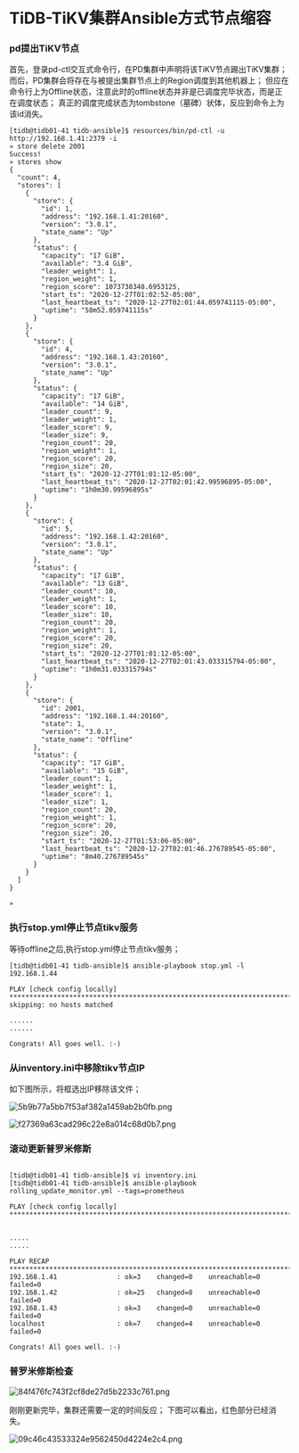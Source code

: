 # TiDB-TiKV集群Ansible方式节点缩容

### pd提出TiKV节点

首先，登录pd-ctl交互式命令行，在PD集群中声明将该TiKV节点踢出TiKV集群；
而后，PD集群会将存在与被提出集群节点上的Region调度到其他机器上；
但应在命令行上为Offline状态，注意此时的offline状态并非是已调度完毕状态，而是正在调度状态；
真正的调度完成状态为tombstone（墓碑）状体，反应到命令上为该id消失。

```
[tidb@tidb01-41 tidb-ansible]$ resources/bin/pd-ctl -u http://192.168.1.41:2379 -i
» store delete 2001
Success!
» stores show
{
  "count": 4,
  "stores": [
    {
      "store": {
        "id": 1,
        "address": "192.168.1.41:20160",
        "version": "3.0.1",
        "state_name": "Up"
      },
      "status": {
        "capacity": "17 GiB",
        "available": "3.4 GiB",
        "leader_weight": 1,
        "region_weight": 1,
        "region_score": 1073738348.6953125,
        "start_ts": "2020-12-27T01:02:52-05:00",
        "last_heartbeat_ts": "2020-12-27T02:01:44.059741115-05:00",
        "uptime": "58m52.059741115s"
      }
    },
    {
      "store": {
        "id": 4,
        "address": "192.168.1.43:20160",
        "version": "3.0.1",
        "state_name": "Up"
      },
      "status": {
        "capacity": "17 GiB",
        "available": "14 GiB",
        "leader_count": 9,
        "leader_weight": 1,
        "leader_score": 9,
        "leader_size": 9,
        "region_count": 20,
        "region_weight": 1,
        "region_score": 20,
        "region_size": 20,
        "start_ts": "2020-12-27T01:01:12-05:00",
        "last_heartbeat_ts": "2020-12-27T02:01:42.99596895-05:00",
        "uptime": "1h0m30.99596895s"
      }
    },
    {
      "store": {
        "id": 5,
        "address": "192.168.1.42:20160",
        "version": "3.0.1",
        "state_name": "Up"
      },
      "status": {
        "capacity": "17 GiB",
        "available": "13 GiB",
        "leader_count": 10,
        "leader_weight": 1,
        "leader_score": 10,
        "leader_size": 10,
        "region_count": 20,
        "region_weight": 1,
        "region_score": 20,
        "region_size": 20,
        "start_ts": "2020-12-27T01:01:12-05:00",
        "last_heartbeat_ts": "2020-12-27T02:01:43.033315794-05:00",
        "uptime": "1h0m31.033315794s"
      }
    },
    {
      "store": {
        "id": 2001,
        "address": "192.168.1.44:20160",
        "state": 1,
        "version": "3.0.1",
        "state_name": "Offline"
      },
      "status": {
        "capacity": "17 GiB",
        "available": "15 GiB",
        "leader_count": 1,
        "leader_weight": 1,
        "leader_score": 1,
        "leader_size": 1,
        "region_count": 20,
        "region_weight": 1,
        "region_score": 20,
        "region_size": 20,
        "start_ts": "2020-12-27T01:53:06-05:00",
        "last_heartbeat_ts": "2020-12-27T02:01:46.276789545-05:00",
        "uptime": "8m40.276789545s"
      }
    }
  ]
}

» 

```







### 执行stop.yml停止节点tikv服务

等待offline之后,执行stop.yml停止节点tikv服务；

```
[tidb@tidb01-41 tidb-ansible]$ ansible-playbook stop.yml -l 192.168.1.44

PLAY [check config locally] *********************************************************************************************************************************
skipping: no hosts matched

......
......

Congrats! All goes well. :-)
```



### 从inventory.ini中移除tikv节点IP

如下图所示，将框选出IP移除该文件；

![5b9b77a5bb7f53af382a1459ab2b0fb.png](http://cdn.lifemini.cn/dbblog/20201227/be8f5aa1d45b4107a3a32ba367b226e6.png)


![f27369a63cad296c22e8a014c68d0b7.png](http://cdn.lifemini.cn/dbblog/20201227/52da60141a0a45f8afd9872ef198ec4b.png)

### 滚动更新普罗米修斯



```

[tidb@tidb01-41 tidb-ansible]$ vi inventory.ini 
[tidb@tidb01-41 tidb-ansible]$ ansible-playbook rolling_update_monitor.yml --tags=prometheus

PLAY [check config locally] *********************************************************************************************************************************


.....
.....

PLAY RECAP **************************************************************************************************************************************************
192.168.1.41               : ok=3    changed=0    unreachable=0    failed=0   
192.168.1.42               : ok=25   changed=8    unreachable=0    failed=0   
192.168.1.43               : ok=3    changed=0    unreachable=0    failed=0   
localhost                  : ok=7    changed=4    unreachable=0    failed=0   

Congrats! All goes well. :-)
```



### 普罗米修斯检查

![84f476fc743f2cf8de27d5b2233c761.png](http://cdn.lifemini.cn/dbblog/20201227/13103cdaa9ef4c49afb1d89d50a334be.png)


刚刚更新完毕，集群还需要一定的时间反应；
下图可以看出，红色部分已经消失。

![09c46c43533324e9562450d4224e2c4.png](http://cdn.lifemini.cn/dbblog/20201227/f83b5cb124a0412d8c32df717c55ed38.png)


